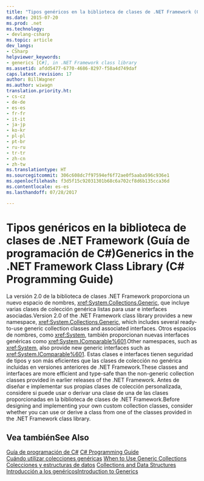 ```yaml
---
title: "Tipos genéricos en la biblioteca de clases de .NET Framework (Guía de programación de C#)"
ms.date: 2015-07-20
ms.prod: .net
ms.technology:
- devlang-csharp
ms.topic: article
dev_langs:
- CSharp
helpviewer_keywords:
- generics [C#], in .NET Framework class library
ms.assetid: afdd5477-6770-4686-8297-f58a4d749daf
caps.latest.revision: 17
author: BillWagner
ms.author: wiwagn
translation.priority.ht:
- cs-cz
- de-de
- es-es
- fr-fr
- it-it
- ja-jp
- ko-kr
- pl-pl
- pt-br
- ru-ru
- tr-tr
- zh-cn
- zh-tw
ms.translationtype: HT
ms.sourcegitcommit: 306c608dc7f97594ef6f72ae0f5aaba596c936e1
ms.openlocfilehash: f3d5f15c92031301b68c6a702cf8d6b135cca36d
ms.contentlocale: es-es
ms.lasthandoff: 07/28/2017

---
```

# <a name="generics-in-the-net-framework-class-library-c-programming-guide"></a><span data-ttu-id="2c83b-102">Tipos genéricos en la biblioteca de clases de .NET Framework (Guía de programación de C#)</span><span class="sxs-lookup"><span data-stu-id="2c83b-102">Generics in the .NET Framework Class Library (C# Programming Guide)</span></span>
<span data-ttu-id="2c83b-103">La versión 2.0 de la biblioteca de clases .NET Framework proporciona un nuevo espacio de nombres, <xref:System.Collections.Generic>, que incluye varias clases de colección genérica listas para usar e interfaces asociadas.</span><span class="sxs-lookup"><span data-stu-id="2c83b-103">Version 2.0 of the .NET Framework class library provides a new namespace, <xref:System.Collections.Generic>, which includes several ready-to-use generic collection classes and associated interfaces.</span></span> <span data-ttu-id="2c83b-104">Otros espacios de nombres, como <xref:System>, también proporcionan nuevas interfaces genéricas como <xref:System.IComparable%601>.</span><span class="sxs-lookup"><span data-stu-id="2c83b-104">Other namespaces, such as <xref:System>, also provide new generic interfaces such as <xref:System.IComparable%601>.</span></span> <span data-ttu-id="2c83b-105">Estas clases e interfaces tienen seguridad de tipos y son más eficientes que las clases de colección no genérica incluidas en versiones anteriores de .NET Framework.</span><span class="sxs-lookup"><span data-stu-id="2c83b-105">These classes and interfaces are more efficient and type-safe than the non-generic collection classes provided in earlier releases of the .NET Framework.</span></span> <span data-ttu-id="2c83b-106">Antes de diseñar e implementar sus propias clases de colección personalizada, considere si puede usar o derivar una clase de una de las clases proporcionadas en la biblioteca de clases de .NET Framework.</span><span class="sxs-lookup"><span data-stu-id="2c83b-106">Before designing and implementing your own custom collection classes, consider whether you can use or derive a class from one of the classes provided in the .NET Framework class library.</span></span>  
  
## <a name="see-also"></a><span data-ttu-id="2c83b-107">Vea también</span><span class="sxs-lookup"><span data-stu-id="2c83b-107">See Also</span></span>  
 <span data-ttu-id="2c83b-108">[Guía de programación de C#](../../../csharp/programming-guide/index.md) </span><span class="sxs-lookup"><span data-stu-id="2c83b-108">[C# Programming Guide](../../../csharp/programming-guide/index.md) </span></span>  
 <span data-ttu-id="2c83b-109">[Cuándo utilizar colecciones genéricas](../../../standard/collections/when-to-use-generic-collections.md) </span><span class="sxs-lookup"><span data-stu-id="2c83b-109">[When to Use Generic Collections](../../../standard/collections/when-to-use-generic-collections.md) </span></span>  
 <span data-ttu-id="2c83b-110">[Colecciones y estructuras de datos](../../../standard/collections/index.md) </span><span class="sxs-lookup"><span data-stu-id="2c83b-110">[Collections and Data Structures](../../../standard/collections/index.md) </span></span>  
 [<span data-ttu-id="2c83b-111">Introducción a los genéricos</span><span class="sxs-lookup"><span data-stu-id="2c83b-111">Introduction to Generics</span></span>](../../../csharp/programming-guide/generics/introduction-to-generics.md)


